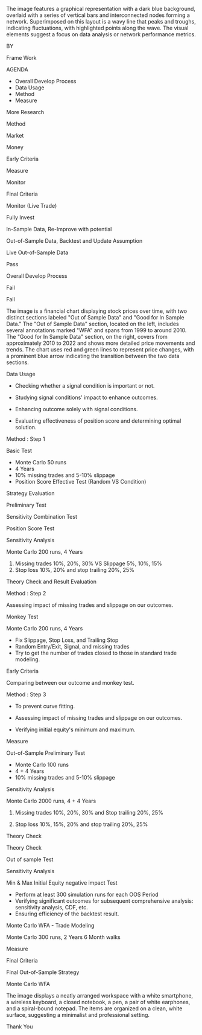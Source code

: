 The image features a graphical representation with a dark blue background, overlaid with a series of vertical bars and interconnected nodes forming a network. Superimposed on this layout is a wavy line that peaks and troughs, indicating fluctuations, with highlighted points along the wave. The visual elements suggest a focus on data analysis or network performance metrics.

<!-- image -->
<!-- image description: The image features a graphical representation with a dark blue background, overlaid with a series of vertical bars and interconnected nodes forming a network. Superimposed on this layout is a wavy line that peaks and troughs, indicating fluctuations, with highlighted points along the wave. The visual elements suggest a focus on data analysis or network performance metrics. -->

BY 

Frame Work

AGENDA

- Overall Develop Process
- Data Usage
- Method
- Measure

More Research

Method

Market

Money

Early Criteria

Measure

Monitor

Final Criteria 

Monitor (Live Trade)

Fully Invest

In-Sample Data, Re-Improve with potential

Out-of-Sample Data, Backtest and Update Assumption

Live Out-of-Sample Data

Pass

Overall Develop Process

Fail

Fail

The image is a financial chart displaying stock prices over time, with two distinct sections labeled "Out of Sample Data" and "Good for In Sample Data." The "Out of Sample Data" section, located on the left, includes several annotations marked "WFA" and spans from 1999 to around 2010. The "Good for In Sample Data" section, on the right, covers from approximately 2010 to 2022 and shows more detailed price movements and trends. The chart uses red and green lines to represent price changes, with a prominent blue arrow indicating the transition between the two data sections.

<!-- image -->
<!-- image description: The image is a financial chart displaying stock prices over time, with two distinct sections labeled "Out of Sample Data" and "Good for In Sample Data." The "Out of Sample Data" section, located on the left, includes several annotations marked "WFA" and spans from 1999 to around 2010. The "Good for In Sample Data" section, on the right, covers from approximately 2010 to 2022 and shows more detailed price movements and trends. The chart uses red and green lines to represent price changes, with a prominent blue arrow indicating the transition between the two data sections. -->

Data Usage

- Checking whether a signal condition is important or not.

- Studying signal conditions' impact to enhance outcomes.

- Enhancing outcome solely with signal conditions.

- Evaluating effectiveness of position score and determining optimal solution.

Method : Step 1

Basic Test

- Monte Carlo 50 runs
- 4 Years
- 10% missing trades and 5-10% slippage
- Position Score Effective Test (Random VS Condition)

<!-- image -->

Strategy Evaluation

Preliminary Test

Sensitivity Combination Test

Position Score Test

Sensitivity Analysis

Monte Carlo 200 runs, 4 Years

1. Missing trades 10%, 20%, 30% VS Slippage 5%, 10%, 15%
2. Stop loss 10%, 20% and stop trailing 20%, 25%

Theory Check and Result Evaluation

Method : Step 2

Assessing impact of missing trades and slippage on our outcomes.

<!-- image -->

Monkey Test

Monte Carlo 200 runs, 4 Years

- Fix Slippage, Stop Loss, and Trailing Stop
- Random Entry/Exit, Signal, and missing trades
- Try to get the number of trades closed to those in standard trade modeling.

Early Criteria 

Comparing between our outcome and monkey test.

Method : Step 3

<!-- image -->

- To prevent curve fitting.

- Assessing impact of missing trades and slippage on our outcomes.

- Verifying initial equity's minimum and maximum.

Measure

Out-of-Sample Preliminary Test

- Monte Carlo 100 runs
- 4 + 4 Years
- 10% missing trades and 5-10% slippage

Sensitivity Analysis

Monte Carlo 2000 runs, 4 + 4 Years

1. Missing trades 10%, 20%, 30% and Stop trailing 20%, 25%

2. Stop loss 10%, 15%, 20% and stop trailing 20%, 25%

Theory Check

Theory Check

Out of sample Test

Sensitivity Analysis

Min &amp; Max Initial Equity negative impact Test 

<!-- image -->

<!-- image -->

- Perform at least 300 simulation runs for each OOS Period
- Verifying significant outcomes for subsequent comprehensive analysis: sensitivity analysis, CDF, etc.
- Ensuring efficiency of the backtest result.

Monte Carlo WFA - Trade Modeling

Monte Carlo 300 runs, 2 Years 6 Month walks

Measure

Final Criteria 

Final Out-of-Sample Strategy

<!-- image -->

Monte Carlo WFA

The image displays a neatly arranged workspace with a white smartphone, a wireless keyboard, a closed notebook, a pen, a pair of white earphones, and a spiral-bound notepad. The items are organized on a clean, white surface, suggesting a minimalist and professional setting.

<!-- image -->
<!-- image description: The image displays a neatly arranged workspace with a white smartphone, a wireless keyboard, a closed notebook, a pen, a pair of white earphones, and a spiral-bound notepad. The items are organized on a clean, white surface, suggesting a minimalist and professional setting. -->

Thank You
